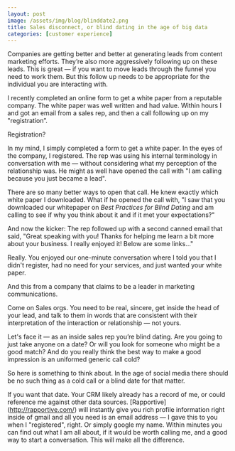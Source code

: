 ```yaml
---
layout: post
image: /assets/img/blog/blinddate2.png
title: Sales disconnect, or blind dating in the age of big data
categories: [customer experience]
---
```


Companies are getting better and better at generating leads from content marketing efforts. They’re also more aggressively following up on these leads. This is great — if you want to move leads through the funnel you need to work them. But this follow up needs to be appropriate for the individual you are interacting with. 

I recently completed an online form to get a white paper from a reputable company. The white paper was well written and had value. Within hours I and got an email from a sales rep, and then a call following up on my "registration”.

Registration?

In my mind, I simply completed a form to get a white paper. In the eyes of the company, I registered. The rep was using his internal terminology in conversation with me — without considering what my perception of the relationship was. He might as well have opened the call with "I am calling because you just became a lead". 

There are so many better ways to open that call. He knew exactly which white paper I downloaded. What if he opened the call with, "I saw that you downloaded our whitepaper on *Best Practices for Blind Dating* and am calling to see if why you think about it and if it met your expectations?" 

And now the kicker: The rep followed up with a second canned email that said, "Great speaking with you! Thanks for helping me learn a bit more about your business. I really enjoyed it! Below are some links…" 

Really. You enjoyed our one-minute conversation where I told you that I didn't register, had no need for your services, and just wanted your white paper.

And this from a company that claims to be a leader in marketing communications.

Come on Sales orgs. You need to be real, sincere, get inside the head of your lead, and talk to them in words that are consistent with their interpretation of the interaction or relationship — not yours.

Let's face it — as an inside sales rep you’re blind dating. Are you going to just take anyone on a date? Or will you look for someone who might be a good match? And do you really think the best way to make a good impression is an uniformed generic call cold? 

So here is something to think about. In the age of social media there should be no such thing as a cold call or a blind date for that matter.

If you want that date. Your CRM likely already has a record of me, or could reference me against other data sources. [Rapportive] (http://rapportive.com/) will instantly give you rich profile information right inside of gmail and all you need is an email address — I gave this to you when I "registered", right. Or simply google my name. Within minutes you can find out what I am all about, if it would be worth calling me, and a good way to start a conversation. This will make all the difference. 